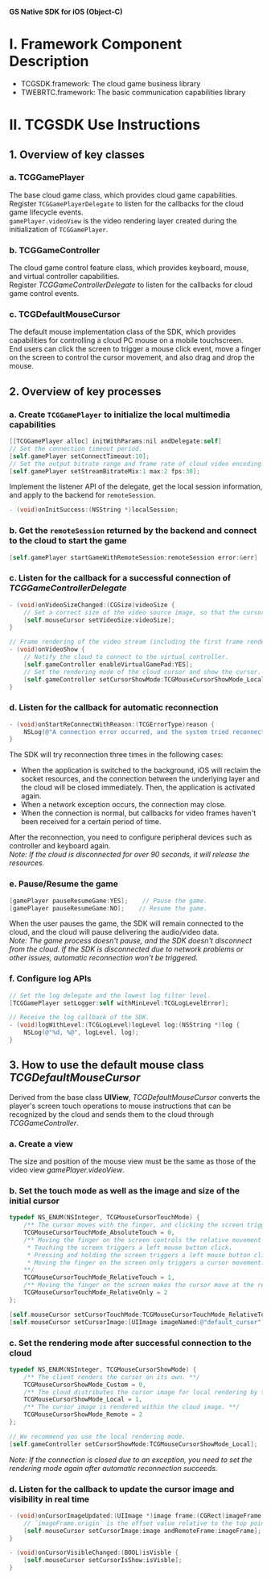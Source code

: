 **GS Native SDK for iOS (Object-C)**
# I. Framework Component Description
- TCGSDK.framework: The cloud game business library
- TWEBRTC.framework: The basic communication capabilities library<br>

# II. TCGSDK Use Instructions

## 1. Overview of key classes
### a. TCGGamePlayer
The base cloud game class, which provides cloud game capabilities.<br>
Register `TCGGamePlayerDelegate` to listen for the callbacks for the cloud game lifecycle events.<br>
`gamePlayer.videoView` is the video rendering layer created during the initialization of `TCGGamePlayer`.
### b. TCGGameController
The cloud game control feature class, which provides keyboard, mouse, and virtual controller capabilities.<br>
Register *TCGGameControllerDelegate* to listen for the callbacks for cloud game control events.
### c. TCGDefaultMouseCursor
The default mouse implementation class of the SDK, which provides capabilities for controlling a cloud PC mouse on a mobile touchscreen.<br>
End users can click the screen to trigger a mouse click event, move a finger on the screen to control the cursor movement, and also drag and drop the mouse.

## 2. Overview of key processes
### a. Create `TCGGamePlayer` to initialize the local multimedia capabilities
```objectivec
[[TCGGamePlayer alloc] initWithParams:nil andDelegate:self]
// Set the connection timeout period.
[self.gamePlayer setConnectTimeout:10]; 
// Set the output bitrate range and frame rate of cloud video encoding.
[self.gamePlayer setStreamBitrateMix:1 max:2 fps:30]; 
```
Implement the listener API of the delegate, get the local session information, and apply to the backend for `remoteSession`.
```objectivec
- (void)onInitSuccess:(NSString *)localSession;
```

### b. Get the `remoteSession` returned by the backend and connect to the cloud to start the game
```objectivec
[self.gamePlayer startGameWithRemoteSession:remoteSession error:&err]
```

### c. Listen for the callback for a successful connection of *TCGGameControllerDelegate*
```objectivec
- (void)onVideoSizeChanged:(CGSize)videoSize {
    // Set a correct size of the video source image, so that the cursor coordinates can be converted to the correct values.
    [self.mouseCursor setVideoSize:videoSize];
}

// Frame rendering of the video stream (including the first frame rendering after reconnection) started.
- (void)onVideoShow {
    // Notify the cloud to connect to the virtual controller.
    [self.gameController enableVirtualGamePad:YES];
    // Set the rendering mode of the cloud cursor and show the cursor.
    [self.gameController setCursorShowMode:TCGMouseCursorShowMode_Local];
}
```

### d. Listen for the callback for automatic reconnection
```objectivec
- (void)onStartReConnectWithReason:(TCGErrorType)reason {
    NSLog(@"A connection error occurred, and the system tried reconnection. The disconnection cause is: %zd", reason);
}
```
The SDK will try reconnection three times in the following cases:
- When the application is switched to the background, iOS will reclaim the socket resources, and the connection between the underlying layer and the cloud will be closed immediately. Then, the application is activated again.
- When a network exception occurs, the connection may close.
- When the connection is normal, but callbacks for video frames haven't been received for a certain period of time.

After the reconnection, you need to configure peripheral devices such as controller and keyboard again.<br>
*Note: If the cloud is disconnected for over 90 seconds, it will release the resources.*

### e. Pause/Resume the game
```objectivec
[gamePlayer pauseResumeGame:YES];    // Pause the game.
[gamePlayer pauseResumeGame:NO];    // Resume the game.
```
When the user pauses the game, the SDK will remain connected to the cloud, and the cloud will pause delivering the audio/video data.<br>
*Note: The game process doesn't pause, and the SDK doesn't disconnect from the cloud. If the SDK is disconnected due to network problems or other issues, automatic reconnection won't be triggered.*

### f. Configure log APIs
```objectivec
// Set the log delegate and the lowest log filter level.
[TCGGamePlayer setLogger:self withMinLevel:TCGLogLevelError];

// Receive the log callback of the SDK.
- (void)logWithLevel:(TCGLogLevel)logLevel log:(NSString *)log {
    NSLog(@"%d, %@", logLevel, log);
}
```

## 3. How to use the default mouse class *TCGDefaultMouseCursor*
Derived from the base class **UIView**, *TCGDefaultMouseCursor* converts the player's screen touch operations to mouse instructions that can be recognized by the cloud and sends them to the cloud through *TCGGameController*.

### a. Create a view
The size and position of the mouse view must be the same as those of the video view *gamePlayer.videoView*.

### b. Set the touch mode as well as the image and size of the initial cursor
```objectivec
typedef NS_ENUM(NSInteger, TCGMouseCursorTouchMode) {
    /** The cursor moves with the finger, and clicking the screen triggers a mouse button click. */
    TCGMouseCursorTouchMode_AbsoluteTouch = 0,
    /** Moving the finger on the screen controls the relative movement of the cursor.
     * Touching the screen triggers a left mouse button click.
     * Pressing and holding the screen triggers a left mouse button click, and dragging is supported.
     * Moving the finger on the screen only triggers a cursor movement.
    **/
    TCGMouseCursorTouchMode_RelativeTouch = 1,
    /** Moving the finger on the screen makes the cursor move at the relative position without triggering any click events. */
    TCGMouseCursorTouchMode_RelativeOnly = 2
};

[self.mouseCursor setCursorTouchMode:TCGMouseCursorTouchMode_RelativeTouch];
[self.mouseCursor setCursorImage:[UIImage imageNamed:@"default_cursor"] andRemoteFrame:CGRectMake(0, 0, 32, 32)];
```

### c. Set the rendering mode after successful connection to the cloud
```objectivec
typedef NS_ENUM(NSInteger, TCGMouseCursorShowMode) {
    /** The client renders the cursor on its own. **/
    TCGMouseCursorShowMode_Custom = 0,
    /** The cloud distributes the cursor image for local rendering by the client. **/
    TCGMouseCursorShowMode_Local = 1,
    /** The cursor image is rendered within the cloud image. **/
    TCGMouseCursorShowMode_Remote = 2
};

// We recommend you use the local rendering mode.
[self.gameController setCursorShowMode:TCGMouseCursorShowMode_Local];

```
*Note: If the connection is closed due to an exception, you need to set the rendering mode again after automatic reconnection succeeds.*

### d. Listen for the callback to update the cursor image and visibility in real time
```objectivec
- (void)onCursorImageUpdated:(UIImage *)image frame:(CGRect)imageFrame {
    // `imageFrame.origin` is the offset value relative to the top point of the current cursor.
    [self.mouseCursor setCursorImage:image andRemoteFrame:imageFrame];
}

- (void)onCursorVisibleChanged:(BOOL)isVisble {
    [self.mouseCursor setCursorIsShow:isVisble];
}
```
